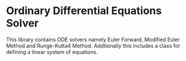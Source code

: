 # Ordinary Differential Equations Solver

This library contains ODE solvers namely Euler Forward, Modified Euler Method and Runge-Kutta4 Method. Addtionally this includes a class for defining a linear system of equations.